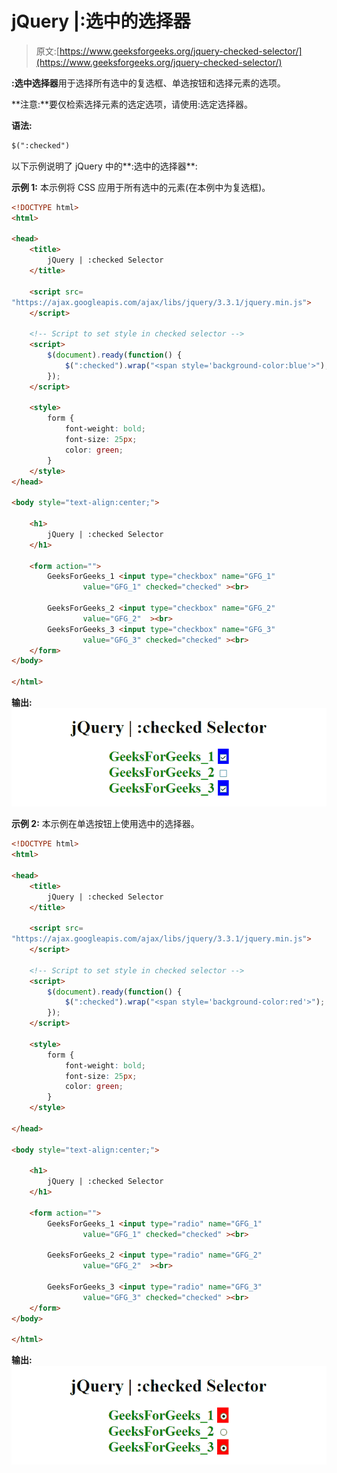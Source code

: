 # jQuery |:选中的选择器

> 原文:[https://www.geeksforgeeks.org/jquery-checked-selector/](https://www.geeksforgeeks.org/jquery-checked-selector/)

**:选中选择器**用于选择所有选中的复选框、单选按钮和选择元素的选项。

**注意:**要仅检索选择元素的选定选项，请使用:选定选择器。

**语法:**

```html
$(":checked")
```

以下示例说明了 jQuery 中的**:选中的选择器**:

**示例 1:** 本示例将 CSS 应用于所有选中的元素(在本例中为复选框)。

```html
<!DOCTYPE html>  
<html>  

<head> 
    <title> 
        jQuery | :checked Selector
    </title>

    <script src=
"https://ajax.googleapis.com/ajax/libs/jquery/3.3.1/jquery.min.js">
    </script>

    <!-- Script to set style in checked selector -->
    <script>
        $(document).ready(function() {
            $(":checked").wrap("<span style='background-color:blue'>");
        });
    </script>

    <style>
        form {
            font-weight: bold;
            font-size: 25px;
            color: green;
        }
    </style>
</head> 

<body style="text-align:center;">  

    <h1>  
        jQuery | :checked Selector
    </h1>  

    <form action="">
        GeeksForGeeks_1 <input type="checkbox" name="GFG_1"
                value="GFG_1" checked="checked" ><br>

        GeeksForGeeks_2 <input type="checkbox" name="GFG_2"
                value="GFG_2"  ><br>
        GeeksForGeeks_3 <input type="checkbox" name="GFG_3"
                value="GFG_3" checked="checked" ><br>
    </form> 
</body>  

</html>  
```

**输出:**
![](img/4b0ac25f97b7053d9f4d18f7e5bb98e4.png)

**示例 2:** 本示例在单选按钮上使用选中的选择器。

```html
<!DOCTYPE html>  
<html>  

<head> 
    <title> 
        jQuery | :checked Selector
    </title>

    <script src=
"https://ajax.googleapis.com/ajax/libs/jquery/3.3.1/jquery.min.js">
    </script>

    <!-- Script to set style in checked selector -->
    <script>
        $(document).ready(function() {
            $(":checked").wrap("<span style='background-color:red'>");
        });
    </script>

    <style>
        form {
            font-weight: bold;
            font-size: 25px;
            color: green;
        }
    </style>

</head> 

<body style="text-align:center;">  

    <h1>  
        jQuery | :checked Selector
    </h1>  

    <form action="">
        GeeksForGeeks_1 <input type="radio" name="GFG_1"
                value="GFG_1" checked="checked" ><br>

        GeeksForGeeks_2 <input type="radio" name="GFG_2"
                value="GFG_2"  ><br>

        GeeksForGeeks_3 <input type="radio" name="GFG_3"
                value="GFG_3" checked="checked" ><br>
    </form> 
</body>  

</html>    
```

**输出:**
![](img/fe9ed56c07bacfec51bed95450582540.png)